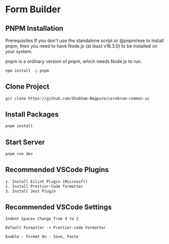 # Form Builder

## PNPM Installation

Prerequisites If you don't use the standalone script or @pnpm/exe to install pnpm,
then you need to have Node.js (at least v18.3.0) to be installed on your system.

pnpm is a ordinary version of pnpm, which needs Node.js to run.

```bash
npm install -g pnpm
```

## Clone Project

```bash
git clone https://github.com/Shubham-Nagpure/cerebrum-common-ui
```

## Install Packages

```bash
pnpm install
```

## Start Server

```bash
pnpm run dev
```

## Recommended VSCode Plugins

```bash
1. Install Eslint Plugin (Microsoft)
2. Install Prettier-Code formatter
3. Install Jest Plugin
```

## Recommended VSCode Settings

```
Indent Spaces Change from 4 to 2
```

```
Default Formatter -> Prettier-code Formatter
```

```
Enable - Format On - Save, Paste
```
